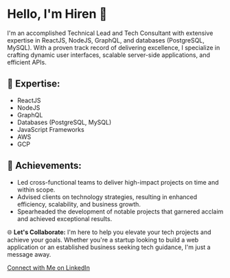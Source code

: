 # Hello, I'm Hiren 👋

I'm an accomplished Technical Lead and Tech Consultant with extensive expertise in ReactJS, NodeJS, GraphQL, and databases (PostgreSQL, MySQL). With a proven track record of delivering excellence, I specialize in crafting dynamic user interfaces, scalable server-side applications, and efficient APIs.

## 🔧 Expertise:
- ReactJS
- NodeJS
- GraphQL
- Databases (PostgreSQL, MySQL)
- JavaScript Frameworks
- AWS
- GCP

## 🚀 Achievements:
- Led cross-functional teams to deliver high-impact projects on time and within scope.
- Advised clients on technology strategies, resulting in enhanced efficiency, scalability, and business growth.
- Spearheaded the development of notable projects that garnered acclaim and achieved exceptional results.

🌐 **Let's Collaborate:**
I'm here to help you elevate your tech projects and achieve your goals. Whether you're a startup looking to build a web application or an established business seeking tech guidance, I'm just a message away.

[Connect with Me on LinkedIn](https://www.linkedin.com/in/hirenf/)
